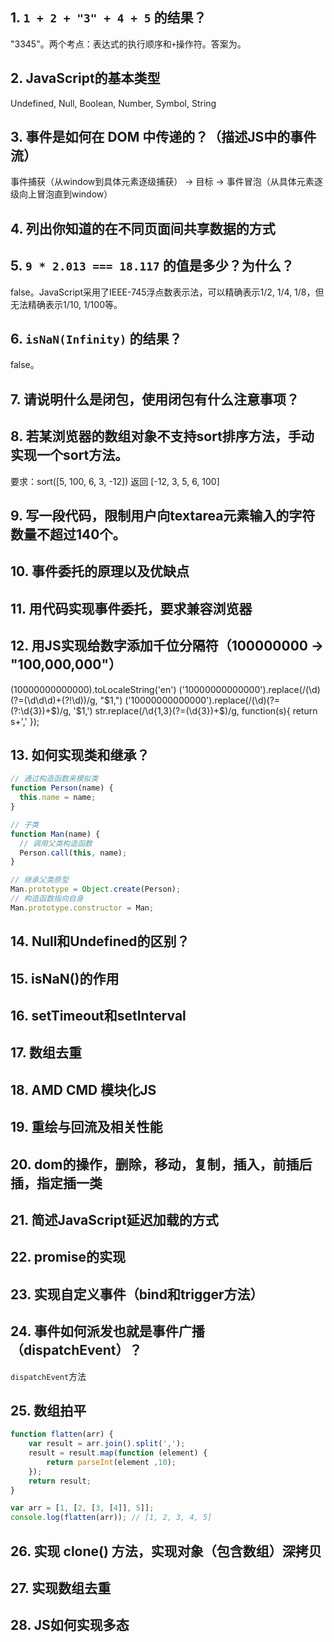 ## 1. `1 + 2 + "3" + 4 + 5` 的结果？
"3345"。两个考点：表达式的执行顺序和`+`操作符。答案为。

## 2. JavaScript的基本类型
Undefined, Null, Boolean, Number, Symbol, String

## 3. 事件是如何在 DOM 中传递的？（描述JS中的事件流）
事件捕获（从window到具体元素逐级捕获） -> 目标 -> 事件冒泡（从具体元素逐级向上冒泡直到window）

## 4. 列出你知道的在不同页面间共享数据的方式

## 5. `9 * 2.013 === 18.117` 的值是多少？为什么？
false。JavaScript采用了IEEE-745浮点数表示法，可以精确表示1/2, 1/4, 1/8，但无法精确表示1/10, 1/100等。

## 6. `isNaN(Infinity)` 的结果？
false。

## 7. 请说明什么是闭包，使用闭包有什么注意事项？


## 8. 若某浏览器的数组对象不支持sort排序方法，手动实现一个sort方法。
要求：sort([5, 100, 6, 3, -12]) 返回 [-12, 3, 5, 6, 100]

## 9. 写一段代码，限制用户向textarea元素输入的字符数量不超过140个。

## 10. 事件委托的原理以及优缺点

## 11. 用代码实现事件委托，要求兼容浏览器

## 12. 用JS实现给数字添加千位分隔符（100000000 -> "100,000,000"）
(10000000000000).toLocaleString('en')
('10000000000000').replace(/(\d)(?=(\d\d\d)+(?!\d))/g, "$1,")
('10000000000000').replace(/(\d)(?=(?:\d{3})+$)/g, '$1,')
str.replace(/\d{1,3}(?=(\d{3})+$)/g, function(s){
    return s+','
});

## 13. 如何实现类和继承？
```javascript
// 通过构造函数来模拟类
function Person(name) {
  this.name = name;
}

// 子类
function Man(name) {
  // 调用父类构造函数
  Person.call(this, name);
}

// 继承父类原型
Man.prototype = Object.create(Person);
// 构造函数指向自身
Man.prototype.constructor = Man;
```

## 14. Null和Undefined的区别？

## 15. isNaN()的作用

## 16. setTimeout和setInterval

## 17. 数组去重

## 18. AMD CMD 模块化JS

## 19. 重绘与回流及相关性能

## 20. dom的操作，删除，移动，复制，插入，前插后插，指定插一类

## 21. 简述JavaScript延迟加载的方式

## 22. promise的实现

## 23. 实现自定义事件（bind和trigger方法）

## 24. 事件如何派发也就是事件广播（dispatchEvent）？
`dispatchEvent`方法


## 25. 数组拍平
```javascript
function flatten(arr) {
	var result = arr.join().split(',');
	result = result.map(function (element) {
		return parseInt(element ,10);
	});
	return result;
}

var arr = [1, [2, [3, [4]], 5]];
console.log(flatten(arr)); // [1, 2, 3, 4, 5]
```

## 26. 实现 clone() 方法，实现对象（包含数组）深拷贝

## 27. 实现数组去重

## 28. JS如何实现多态
